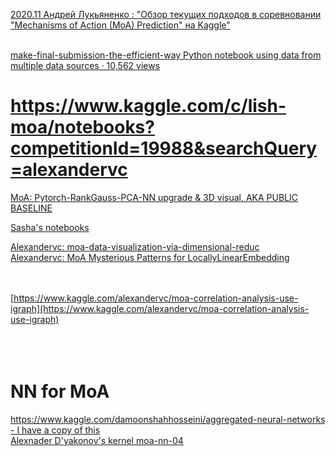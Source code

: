 [2020.11 Андрей Лукьяненко : "Обзор текущих подходов в соревновании "Mechanisms of Action (MoA) Prediction" на Kaggle" ](https://youtu.be/D7i67UT3O3o)<br>
[]()<br>

[make-final-submission-the-efficient-way   Python notebook using data from multiple data sources · 10,562 views  ](https://www.kaggle.com/underwearfitting/make-final-submission-the-efficient-way/comments)<br>

# https://www.kaggle.com/c/lish-moa/notebooks?competitionId=19988&searchQuery=alexandervc

[MoA: Pytorch-RankGauss-PCA-NN upgrade & 3D visual, AKA PUBLIC BASELINE](https://www.kaggle.com/vbmokin/moa-pytorch-rankgauss-pca-nn-upgrade-3d-visual)<br>

[Sasha's notebooks](https://www.kaggle.com/c/lish-moa/notebooks?competitionId=19988&searchQuery=alexandervc)<br>

[Alexandervc: moa-data-visualization-via-dimensional-reduc](https://www.kaggle.com/alexandervc/moa-data-visualization-via-dimensional-reduct)<br>
[Alexandervc: 
MoA Mysterious Patterns for LocallyLinearEmbedding](https://www.kaggle.com/alexandervc/moa-mysterious-patterns-for-locallylinearembedding)<br>
[]()<br>
[]()<br>


[https://www.kaggle.com/alexandervc/moa-correlation-analysis-use-igraph](https://www.kaggle.com/alexandervc/moa-correlation-analysis-use-igraph)<br>
[]()<br>
[]()<br>
[]()<br>
# NN for MoA<br>
[https://www.kaggle.com/damoonshahhosseini/aggregated-neural-networks - I have a copy of this](https://www.kaggle.com/damoonshahhosseini/aggregated-neural-networks)<br>
[Alexnader D'yakonov's kernel moa-nn-04](https://www.kaggle.com/zurman/moa-nn-04)<br>
[]()<br>
[]()<br>
[]()<br>



